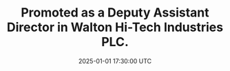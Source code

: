 ---
title: "Promoted as a Deputy Assistant Director in Walton Hi-Tech Industries PLC."
date: 2025-01-01 17:30:00 UTC
---
